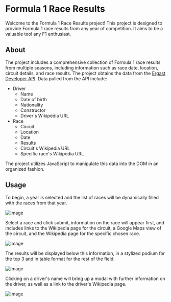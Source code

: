 # Formula 1 Race Results

Welcome to the Formula 1 Race Results project! This project is designed to provide Formula 1 race results from any year of competition. It aims to be a valuable tool any F1 enthusiast.

## About

The project includes a comprehensive collection of Formula 1 race results from multiple seasons, including information such as race date, location, circuit details, and race results. The project obtains the data from the [Ergast Developer API](http://ergast.com/mrd/). Data pulled from the API include:

- Driver
  - Name
  - Date of birth
  - Nationality
  - Constructor
  - Driver's Wikipedia URL
- Race
  - Circuit
  - Location
  - Date
  - Results
  - Circuit's Wikipedia URL
  - Specific race's Wikipedia URL

The project utilizes JavaScript to manipulate this data into the DOM in an organized fashion.

## Usage
To begin, a year is selected and the list of races will be dynamically filled with the races from that year.

![image](https://github.com/StephenCsengo/f1-results/assets/81661222/312e7bad-3d82-4e6a-9f14-8c6f462ab818)

Select a race and click submit, information on the race will appear first, and includes links to the Wikipedia page for the circuit, a Google Maps view of the circuit, and the Wikipedia page for the specific chosen race.

![image](https://github.com/StephenCsengo/f1-results/assets/81661222/4ce3db16-3c16-43df-81c2-4592a3f862d0)

The results will be displayed below this information, in a stylized podium for the top 3 and in table format for the rest of the field. 

![image](https://github.com/StephenCsengo/f1-results/assets/81661222/6aaee4a1-d3b3-4df6-95ed-c1c56dad9e60)

Clicking on a driver's name will bring up a modal with further information on the driver, as well as a link to the driver's Wikipedia page.

![image](https://github.com/StephenCsengo/f1-results/assets/81661222/504433cf-093e-4b9b-937e-5dca9496a561)

